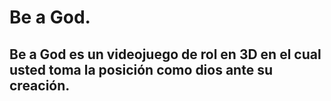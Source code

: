 # Be a God.
## Be a God es un videojuego de rol en 3D en el cual usted toma la posición como dios ante su creación.
